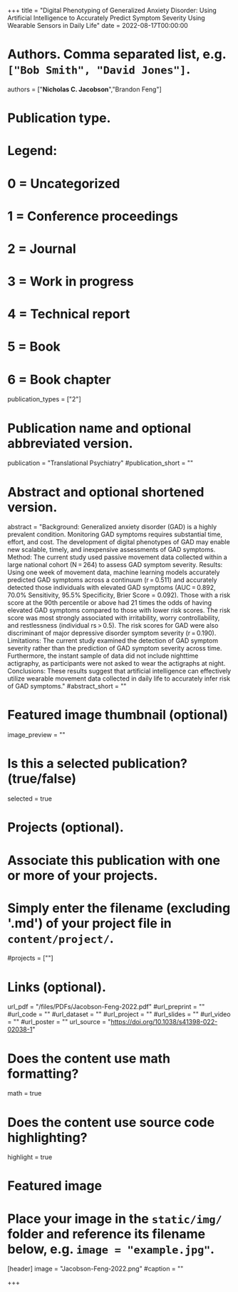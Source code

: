 +++
title = "Digital Phenotyping of Generalized Anxiety Disorder: Using Artificial Intelligence to Accurately Predict Symptom Severity Using Wearable Sensors in Daily Life"
date = 2022-08-17T00:00:00

# Authors. Comma separated list, e.g. `["Bob Smith", "David Jones"]`.
authors = ["**Nicholas C. Jacobson**","Brandon Feng"]

# Publication type.
# Legend:
# 0 = Uncategorized
# 1 = Conference proceedings
# 2 = Journal
# 3 = Work in progress
# 4 = Technical report
# 5 = Book
# 6 = Book chapter
publication_types = ["2"]

# Publication name and optional abbreviated version.
publication = "Translational Psychiatry"
#publication_short = ""

# Abstract and optional shortened version.
abstract = "Background: Generalized anxiety disorder (GAD) is a highly prevalent condition. Monitoring GAD symptoms requires substantial time, effort, and cost. The development of digital phenotypes of GAD may enable new scalable, timely, and inexpensive assessments of GAD symptoms. Method: The current study used passive movement data collected within a large national cohort (N = 264) to assess GAD symptom severity. Results: Using one week of movement data, machine learning models accurately predicted GAD symptoms across a continuum (r = 0.511) and accurately detected those individuals with elevated GAD symptoms (AUC = 0.892, 70.0% Sensitivity, 95.5% Specificity, Brier Score = 0.092). Those with a risk score at the 90th percentile or above had 21 times the odds of having elevated GAD symptoms compared to those with lower risk scores. The risk score was most strongly associated with irritability, worry controllability, and restlessness (individual rs > 0.5). The risk scores for GAD were also discriminant of major depressive disorder symptom severity (r = 0.190). Limitations: The current study examined the detection of GAD symptom severity rather than the prediction of GAD symptom severity across time. Furthermore, the instant sample of data did not include nighttime actigraphy, as participants were not asked to wear the actigraphs at night. Conclusions: These results suggest that artificial intelligence can effectively utilize wearable movement data collected in daily life to accurately infer risk of GAD symptoms."
#abstract_short = ""

# Featured image thumbnail (optional)
image_preview = ""

# Is this a selected publication? (true/false)
selected = true

# Projects (optional).
#   Associate this publication with one or more of your projects.
#   Simply enter the filename (excluding '.md') of your project file in `content/project/`.
#projects = [""]

# Links (optional).
url_pdf = "/files/PDFs/Jacobson-Feng-2022.pdf"
#url_preprint = ""
#url_code = ""
#url_dataset = ""
#url_project = ""
#url_slides = ""
#url_video = ""
#url_poster = ""
url_source = "https://doi.org/10.1038/s41398-022-02038-1"

# Does the content use math formatting?
math = true

# Does the content use source code highlighting?
highlight = true

# Featured image
# Place your image in the `static/img/` folder and reference its filename below, e.g. `image = "example.jpg"`.
[header]
image = "Jacobson-Feng-2022.png"
#caption = ""

+++
